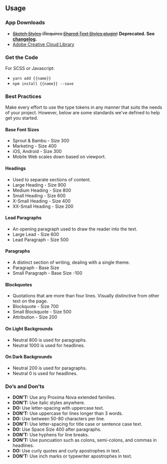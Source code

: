 ## Usage

### App Downloads

- <del><a href="{{{siteUrl}}}/downloads/seeds-typography.{{version}}.json" download>Sketch Styles</a> (Requires [Shared Text Styles plugin](https://github.com/nilshoenson/shared-text-styles))</del> **Deprecated. See [changelog](#changelog).**
- [Adobe Creative Cloud Library](https://assets.adobe.com/assets/libraries/a4c2bfd3-f701-470c-ab88-1ba696d9f628e)


### Get the Code

For SCSS or Javascript:

- `yarn add {{name}}`
- `npm install {{name}} --save`


### Best Practices

Make every effort to use the type tokens in any manner that suits the needs of your project. However, below are some standards we've defined to help get you started.

#### Base Font Sizes
- Sprout & Bambu - Size 300
- Marketing - Size 400
- iOS, Android - Size 300
- Mobile Web scales down based on viewport.

#### Headings
- Used to separate sections of content.
- Large Heading - Size 900
- Medium Heading - Size 800
- Small Heading - Size 600
- X-Small Heading - Size 400
- XX-Small Heading - Size 200

#### Lead Paragraphs
- An opening paragraph used to draw the reader into the text.
- Large Lead - Size 600
- Lead Paragraph - Size 500

#### Paragraphs
- A distinct section of writing, dealing with a single theme.
- Paragraph - Base Size
- Small Paragraph - Base Size -100

#### Blockquotes
- Quotations that are more than four lines. Visually distinctive from other text on the page.
- Blockquote - Size 700
- Small Blockquote - Size 500
- Attribution - Size 200

#### On Light Backgrounds
- Neutral 800 is used for paragraphs.
- Neutral 1000 is used for headlines.

#### On Dark Backgrounds
- Neutral 200 is used for paragraphs.
- Neutral 0 is used for headlines.


### Do’s and Don’ts
- **DON’T:** Use any Proxima Nova extended families. 
- **DON’T:** Use italic styles anywhere.
- **DO:** Use letter-spacing with uppercase text.
- **DON’T:** Use uppercase for lines longer than 3 words.
- **DO:** Use between 50-80 characters per line.
- **DON’T:** Use letter-spacing for title case or sentence case text.
- **DO:** Use Space Size 400 after paragraphs.
- **DON’T:** Use hyphens for line breaks.
- **DON’T:** Use puncuation such as colons, semi-colons, and commas in headlines.
- **DO:** Use curly quotes and curly apostrophes in text.
- **DON’T:** Use inch marks or typewriter apostrophes in text.
